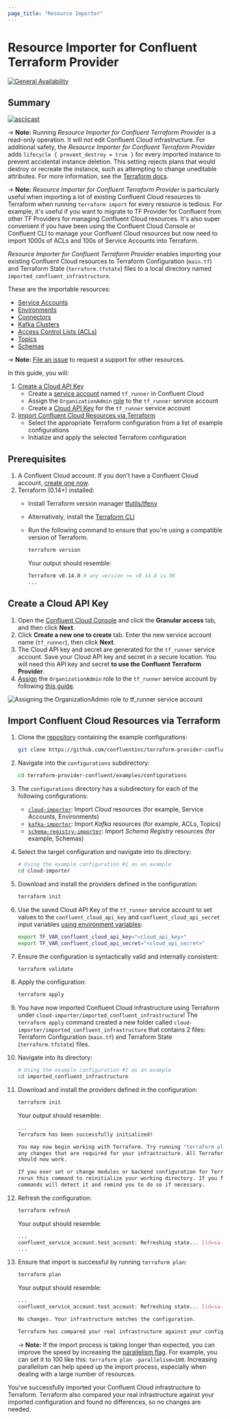 ```yaml
---
page_title: "Resource Importer"
---
```


# Resource Importer for Confluent Terraform Provider

[![General Availability](https://img.shields.io/badge/Lifecycle%20Stage-General%20Availability-%2345c6e8)](https://docs.confluent.io/cloud/current/api.html#section/Versioning/API-Lifecycle-Policy)

## Summary

[![asciicast](https://asciinema.org/a/574292.svg)](https://asciinema.org/a/574292)

-> **Note:** Running _Resource Importer for Confluent Terraform Provider_ is a read-only operation. It will not edit Confluent Cloud infrastructure.
For additional safety, the _Resource Importer for Confluent Terraform Provider_ adds `lifecycle { prevent_destroy = true }` for every imported instance to prevent accidental instance deletion. This setting rejects plans that would destroy or recreate the instance, such as attempting to change uneditable attributes. For more information, see the [Terraform docs](https://www.terraform.io/language/meta-arguments/lifecycle#prevent_destroy).

-> **Note:** _Resource Importer for Confluent Terraform Provider_ is particularly useful when importing a lot of existing Confluent Cloud resources to Terraform when running `terraform import` for every resource is tedious.
For example, it's useful if you want to migrate to TF Provider for Confluent from other TF Providers for managing Confluent Cloud resources.
It's also super convenient if you have been using the Confluent Cloud Console or Confluent CLI to manage your Confluent Cloud resources but now need to import 1000s of ACLs and 100s of Service Accounts into Terraform.

_Resource Importer for Confluent Terraform Provider_ enables importing your existing Confluent Cloud resources to Terraform Configuration (`main.tf`) and Terraform State (`terraform.tfstate`) files to a local directory named `imported_confluent_infrastructure`.

These are the importable resources:
   * [Service Accounts](https://registry.terraform.io/providers/confluentinc/confluent/latest/docs/resources/confluent_service_account)
   * [Environments](https://registry.terraform.io/providers/confluentinc/confluent/latest/docs/resources/confluent_environment)
   * [Connectors](https://registry.terraform.io/providers/confluentinc/confluent/latest/docs/resources/confluent_connector)
   * [Kafka Clusters](https://registry.terraform.io/providers/confluentinc/confluent/latest/docs/resources/confluent_kafka_cluster)
   * [Access Control Lists (ACLs)](https://registry.terraform.io/providers/confluentinc/confluent/latest/docs/resources/confluent_kafka_acl)
   * [Topics](https://registry.terraform.io/providers/confluentinc/confluent/latest/docs/resources/confluent_kafka_topic)
   * [Schemas](https://registry.terraform.io/providers/confluentinc/confluent/latest/docs/resources/confluent_schema)

-> **Note:** [File an issue](https://github.com/confluentinc/terraform-provider-confluent/issues) to request a support for other resources.

In this guide, you will:

1. [Create a Cloud API Key](#create-a-cloud-api-key)
   * Create a [service account](https://docs.confluent.io/cloud/current/access-management/identity/service-accounts.html) named `tf_runner` in Confluent Cloud
   * Assign the `OrganizationAdmin` [role](https://docs.confluent.io/cloud/current/access-management/access-control/cloud-rbac.html#organizationadmin) to the `tf_runner` service account
   * Create a [Cloud API Key](https://docs.confluent.io/cloud/current/access-management/authenticate/api-keys/api-keys.html#cloud-cloud-api-keys) for the `tf_runner` service account
2. [Import Confluent Cloud Resources via Terraform](#import-confluent-cloud-resources-via-terraform)
   * Select the appropriate Terraform configuration from a list of example configurations
   * Initialize and apply the selected Terraform configuration

## Prerequisites

1.  A Confluent Cloud account. If you don't have a Confluent Cloud account, [create one now](https://www.confluent.io/confluent-cloud/tryfree/). 
2.  Terraform (0.14+) installed:
    * Install Terraform version manager [tfutils/tfenv](https://github.com/tfutils/tfenv)
    * Alternatively, install the [Terraform CLI](https://learn.hashicorp.com/tutorials/terraform/install-cli#install-terraform)
    * Run the following command to ensure that you're using a compatible version of Terraform.

        ```bash
        terraform version
        ```
    
        Your output should resemble:
        ```bash
        Terraform v0.14.0 # any version >= v0.14.0 is OK
        ...
        ```

## Create a Cloud API Key

1. Open the [Confluent Cloud Console](https://confluent.cloud/settings/api-keys/create) and click the **Granular access** tab, and then click **Next**.
2. Click **Create a new one to create** tab. Enter the new service account name (`tf_runner`), then click **Next**.
3. The Cloud API key and secret are generated for the `tf_runner` service account. Save your Cloud API key and secret in a secure location. You will need this API key and secret **to use the Confluent Terraform Provider**.
4. [Assign](https://confluent.cloud/settings/org/assignments) the `OrganizationAdmin` role to the `tf_runner` service account by following [this guide](https://docs.confluent.io/cloud/current/access-management/access-control/cloud-rbac.html#add-a-role-binding-for-a-user-or-service-account).

![Assigning the OrganizationAdmin role to tf_runner service account](https://github.com/confluentinc/terraform-provider-confluent/raw/master/docs/images/OrganizationAdmin.png)

## Import Confluent Cloud Resources via Terraform

1. Clone the [repository](https://github.com/confluentinc/terraform-provider-confluent) containing the example configurations:

    ```bash
    git clone https://github.com/confluentinc/terraform-provider-confluent.git
    ```

2. Navigate into the `configurations` subdirectory:

    ```bash
    cd terraform-provider-confluent/examples/configurations
    ```

3. The `configurations` directory has a subdirectory for each of the following configurations:
    * [`cloud-importer`](https://github.com/confluentinc/terraform-provider-confluent/tree/master/examples/configurations/cloud-importer): Import _Cloud_ resources (for example, Service Accounts, Environments)
    * [`kafka-importer`](https://github.com/confluentinc/terraform-provider-confluent/tree/master/examples/configurations/kafka-importer): Import _Kafka_ resources (for example, ACLs, Topics)
    * [`schema-registry-importer`](https://github.com/confluentinc/terraform-provider-confluent/tree/master/examples/configurations/schema-registry-importer): Import _Schema Registry_ resources (for example, Schemas)

4. Select the target configuration and navigate into its directory:
    ```bash
    # Using the example configuration #1 as an example 
    cd cloud-importer
    ```

5. Download and install the providers defined in the configuration:
    ```bash
    terraform init
    ```

6. Use the saved Cloud API Key of the `tf_runner` service account to set values to the `confluent_cloud_api_key` and `confluent_cloud_api_secret` input variables [using environment variables](https://www.terraform.io/language/values/variables#environment-variables):
    ```bash
    export TF_VAR_confluent_cloud_api_key="<cloud_api_key>"
    export TF_VAR_confluent_cloud_api_secret="<cloud_api_secret>"
    ```

7. Ensure the configuration is syntactically valid and internally consistent:
    ```bash
    terraform validate
    ```
   
8. Apply the configuration:
    ```bash
    terraform apply
    ```

9. You have now imported Confluent Cloud infrastructure using Terraform under `cloud-importer/imported_confluent_infrastructure`! The `terraform apply` command created a new folder called `cloud-importer/imported_confluent_infrastructure` that contains 2 files: Terraform Configuration (`main.tf`) and Terraform State (`terraform.tfstate`) files.

10. Navigate into its directory:
    ```bash
    # Using the example configuration #1 as an example 
    cd imported_confluent_infrastructure
    ```

11. Download and install the providers defined in the configuration:
    ```bash
    terraform init
    ```
    Your output should resemble:
    ```bash
    ...
    Terraform has been successfully initialized!

    You may now begin working with Terraform. Try running "terraform plan" to see
    any changes that are required for your infrastructure. All Terraform commands
    should now work.
    
    If you ever set or change modules or backend configuration for Terraform,
    rerun this command to reinitialize your working directory. If you forget, other
    commands will detect it and remind you to do so if necessary.
    ```

12. Refresh the configuration:
    ```bash
    terraform refresh
    ```
    Your output should resemble:
    ```bash
    ...
    confluent_service_account.test_account: Refreshing state... [id=sa-oz5q19]
    ...
    ```

13. Ensure that import is successful by running `terraform plan`:
    ```bash
    terraform plan
    ```
    Your output should resemble:
    ```bash
    ...
    confluent_service_account.test_account: Refreshing state... [id=sa-oz5q19]

    No changes. Your infrastructure matches the configuration.

    Terraform has compared your real infrastructure against your configuration and found no differences, so no changes are needed.
    ```

    -> **Note:**  If the import process is taking longer than expected, you can improve the speed by increasing the [parallelism flag](https://developer.hashicorp.com/terraform/cli/commands/apply#parallelism-n). For example, you can set it to 100 like this: `terraform plan -parallelism=100`. Increasing parallelism can help speed up the import process, especially when dealing with a large number of resources.

You've successfully imported your Confluent Cloud infrastructure to Terraform. Terraform also compared your real infrastructure against your imported configuration and found no differences, so no changes are needed.
